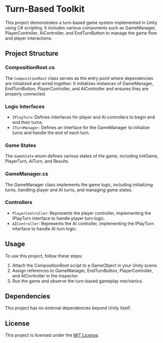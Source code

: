 # Turn-Based Toolkit

This project demonstrates a turn-based game system implemented in Unity using C# scripting. It includes various components such as GameManager, PlayerController, AIController, and EndTurnButton to manage the game flow and player interactions.

## Project Structure

### CompositionRoot.cs

The `CompositionRoot` class serves as the entry point where dependencies are initialized and wired together. It initializes instances of GameManager, EndTurnButton, PlayerController, and AIController and ensures they are properly connected.

### Logic Interfaces

- `IPlayTurn`: Defines interfaces for player and AI controllers to begin and end their turns.
- `ITurnManager`: Defines an interface for the GameManager to initialize turns and handle the end of each turn.

### Game States

The `GameState` enum defines various states of the game, including InitGame, PlayerTurn, AiTurn, and Results.

### GameManager.cs

The GameManager class implements the game logic, including initializing turns, handling player and AI turns, and managing game states.

### Controllers

- `PlayerController`: Represents the player controller, implementing the IPlayTurn interface to handle player turn logic.
- `AIController`: Represents the AI controller, implementing the IPlayTurn interface to handle AI turn logic.

## Usage

To use this project, follow these steps:

1. Attach the CompositionRoot script to a GameObject in your Unity scene.
2. Assign references to GameManager, EndTurnButton, PlayerController, and AIController in the Inspector.
3. Run the game and observe the turn-based gameplay mechanics.

## Dependencies

This project has no external dependencies beyond Unity itself.

## License

This project is licensed under the [MIT License](LICENSE).
